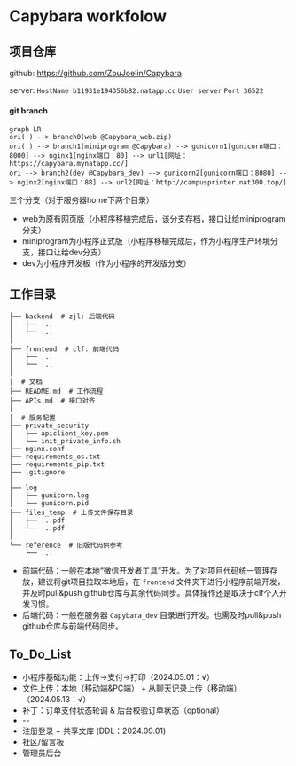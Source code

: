 # Capybara workfolow

## 项目仓库
github: https://github.com/ZouJoelin/Capybara

server: ```HostName b11931e194356b82.natapp.cc``` ```User server``` ```Port 36522```

#### git branch
```mermaid
graph LR
ori( ) --> branch0(web @Capybara_web.zip)
ori( ) --> branch1(miniprogram @Capybara) --> gunicorn1[gunicorn端口：8000] --> nginx1[nginx端口：80] --> url1[网址：https://capybara.mynatapp.cc/]
ori --> branch2(dev @Capybara_dev) --> gunicorn2[gunicorn端口：8080] --> nginx2[nginx端口：88] --> url2[网址：http://campusprinter.nat300.top/]

```

三个分支（对于服务器home下两个目录）
* web为原有网页版（小程序移植完成后，该分支存档，接口让给miniprogram分支）
* miniprogram为小程序正式版（小程序移植完成后，作为小程序生产环境分支，接口让给dev分支）
* dev为小程序开发板（作为小程序的开发版分支）


## 工作目录
```
├── backend  # zjl: 后端代码
│   ├── ...
│   └── ...
│
├── frontend  # clf: 前端代码
│   ├── ...
│   └── ...
│
│  # 文档
├── README.md  # 工作流程
├── APIs.md  # 接口对齐
│
│  # 服务配置
├── private_security
│   ├── apiclient_key.pem
│   └── init_private_info.sh
├── nginx.conf
├── requirements_os.txt
├── requirements_pip.txt
├── .gitignore
│
├── log
│   ├── gunicorn.log
│   └── gunicorn.pid
├── files_temp  # 上传文件保存目录
│   ├── ...pdf
│   └── ...pdf
│
└── reference  # 旧版代码供参考
    └── ...
```

* 前端代码：一般在本地“微信开发者工具”开发。为了对项目代码统一管理存放，建议将git项目拉取本地后，在 ```frontend``` 文件夹下进行小程序前端开发，并及时pull&push github仓库与其余代码同步。具体操作还是取决于clf个人开发习惯。
* 后端代码：一般在服务器 ```Capybara_dev``` 目录进行开发。也需及时pull&push github仓库与前端代码同步。


## To_Do_List
* 小程序基础功能：上传->支付->打印（2024.05.01：√）
* 文件上传：本地（移动端&PC端） + 从聊天记录上传（移动端）（2024.05.13：√）
* 补丁：订单支付状态轮调 & 后台校验订单状态（optional）
* --
* 注册登录 + 共享文库 (DDL：2024.09.01)
* 社区/留言板
* 管理员后台



